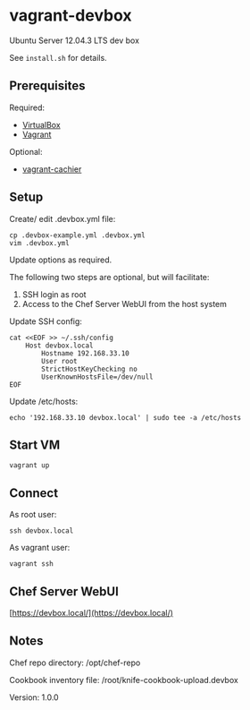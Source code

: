 # vagrant-devbox

Ubuntu Server 12.04.3 LTS dev box

See `install.sh` for details.

## Prerequisites

Required:

* [VirtualBox](https://www.virtualbox.org/wiki/Downloads)
* [Vagrant](https://www.vagrantup.com/downloads.html)

Optional:

* [vagrant-cachier](https://github.com/fgrehm/vagrant-cachier)

## Setup

Create/ edit .devbox.yml file:

    cp .devbox-example.yml .devbox.yml
    vim .devbox.yml

Update options as required.

The following two steps are optional, but will facilitate:

1. SSH login as root
2. Access to the Chef Server WebUI from the host system

Update SSH config:

    cat <<EOF >> ~/.ssh/config
        Host devbox.local
            Hostname 192.168.33.10
            User root
            StrictHostKeyChecking no
            UserKnownHostsFile=/dev/null
    EOF

Update /etc/hosts:

    echo '192.168.33.10 devbox.local' | sudo tee -a /etc/hosts

## Start VM

    vagrant up

## Connect

As root user:

    ssh devbox.local

As vagrant user:

    vagrant ssh

## Chef Server WebUI

[https://devbox.local/](https://devbox.local/)

## Notes

Chef repo directory: /opt/chef-repo

Cookbook inventory file: /root/knife-cookbook-upload.devbox

Version: 1.0.0
